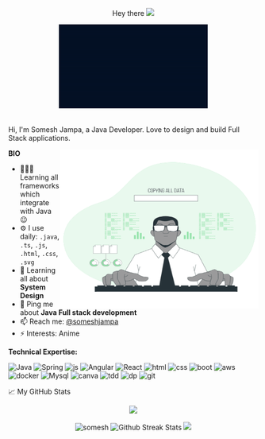 <p align="center"> Hey there <img src="https://media.giphy.com/media/hvRJCLFzcasrR4ia7z/giphy.gif" width="25px" />
<div align="center" width="50">
 <img src="https://github.com/somesh526/somesh526/blob/main/welcome%20gif.gif" alt="Welcome!" width="300"/>
 </div>
<br />

Hi, I'm Somesh Jampa, a Java Developer. Love to design and build Full Stack applications.

<img align="right" alt="GIF" src="https://github.com/somesh526/somesh526/blob/main/animation.gif?raw=true" width="400" height="320" />

**BIO**

- 👨🏽‍💻 Learning all frameworks which integrate with Java :wink:
- ⚙️ I use daily: `.java`, `.ts`, `.js`, `.html`, `.css`, `.svg`
- 🌱 Learning all about **System Design**
- 💬 Ping me about **Java Full stack development**
- 📫 Reach me: [@someshjampa](https://www.linkedin.com/in/someshjampa/)
- ⚡️ Interests: Anime

**Technical Expertise:** 
<p>
<img src="https://img.shields.io/badge/Java-E34F26?logo=java&logoColor=white&style-the-badge" alt="Java"/>
 
<img src="https://img.shields.io/badge/Spring-FFF?logo=spring&logoColor=green&style-the-badge" alt="Spring"/>
 
<img src="https://img.shields.io/badge/JavaScript-F7DF1E?logo=javascript&logoColor=white&style-the-badge" alt="js"  />

<img src="https://img.shields.io/badge/Angular-FFF?logo=angular&logoColor=red&style-the-badge" alt="Angular"/>
 
<img src="https://img.shields.io/badge/React-FFF?logo=react&logoColor=blue&style-the-badge" alt="React"/>
 
<img src="https://img.shields.io/badge/HTML-E34F26?logo=html5&logoColor=white&style-the-badge" alt="html"  />
  
<img src="https://img.shields.io/badge/CSS-ffcccc?logo=css3&logoColor=white&style-the-badge" alt="css"  />

<img src="https://img.shields.io/badge/BootStrap-003b5f?logo=bootstrap&logoColor=white&style-the-badge" alt="boot"  />

<img src="https://img.shields.io/badge/AWS-FFF?logo=amazon&logoColor=orange&style-the-badge" alt="aws"/>
 
<img src="https://img.shields.io/badge/Docker-FFF?logo=docker&logoColor=blue&style-the-badge" alt="docker"/>

<img src="https://img.shields.io/badge/Mysql-303030?logo=mysql&logoColor=white&style-the-badge" alt="Mysql"/>

<img src="https://img.shields.io/badge/Junit/Mockito-B3FFFF?logo=&logoColor=white&style-the-badge" alt="canva"/>
 
<img src="https://img.shields.io/badge/TestDrivenDevelopment-FFF?logo=tdd&logoColor=&style-the-badge" alt="tdd"/>
 
<img src="https://img.shields.io/badge/DesignPatterns-FFF?logo=&logoColor=&style-the-badge" alt="dp"/>

<img src="https://img.shields.io/badge/Git-DC3E15?logo=git&logoColor=white&style-the-badge" alt="git"/>
</p>

📈 My GitHub Stats
<br />

  <p align="center"><img src="https://github-readme-stats.vercel.app/api/top-langs?username=somesh526&show_icons=true&theme=gotham&locale=en&layout=compact">
 <p align="center"><img src="https://github-readme-stats.vercel.app/api?username=somesh526&show_icons=true&theme=gotham&bg_color=0,000000,130F40" alt="somesh" />
 <img src="https://github-readme-streak-stats.herokuapp.com/?user=somesh526&theme=gotham" alt="Github Streak Stats">
 <img src="https://activity-graph.herokuapp.com/graph?username=somesh526&theme=react-dark&color=45EBA5&line=C0C0C0&point=0">
